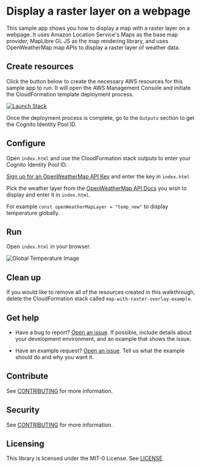# Display a raster layer on a webpage

This sample app shows you how to display a map with a raster layer on a webpage. It uses Amazon Location Service's Maps as the base map provider, MapLibre GL JS as the map rendering library, and uses OpenWeatherMap map APIs to display a raster layer of weather data.

## Create resources

Click the button below to create the necessary AWS resources for this sample app to run. It will open the AWS Management Console and initiate the CloudFormation template deployment process.

[![Launch Stack](https://amazon-location-cloudformation-templates.s3.us-west-2.amazonaws.com/cfn-launch-stack-button.svg)](https://console.aws.amazon.com/cloudformation/home?#/stacks/quickcreate?stackName=map-with-raster-overlay-example&templateURL=https://amazon-location-cloudformation-templates.s3.us-west-2.amazonaws.com/samples/web-raster-overlay/template.yml)

Once the deployment process is complete, go to the `Outputs` section to get the Cognito Identity Pool ID.

## Configure 

Open `index.html` and use the CloudFormation stack outputs to enter your Cognito Identity Pool ID.

[Sign up for an OpenWeatherMap API Key](https://home.openweathermap.org/users/sign_up) and enter the key in `index.html`

Pick the weather layer from the [OpenWeatherMap API Docs](https://openweathermap.org/api/weathermaps) you wish to display and enter it in `index.html`. 

For example `const openWeatherMapLayer = "temp_new"` to display temperature globally.
## Run

Open `index.html` in your browser.

![Global Temperature Image](https://amazon-location-cloudformation-templates.s3.us-west-2.amazonaws.com/samples/web-raster-overlay/map-with-raster-overlay.png)
## Clean up

If you would like to remove all of the resources created in this walkthrough, delete the CloudFormation stack called `map-with-raster-overlay-example`.

## Get help

- Have a bug to report? [Open an issue](https://github.com/aws-geospatial/amazon-location-samples-js/issues/new). If possible, include details about your development environment, and an example that shows the issue.

- Have an example request? [Open an issue](https://github.com/aws-geospatial/amazon-location-samples-js/issues/new). Tell us what the example should do and why you want it.

## Contribute

See [CONTRIBUTING](../CONTRIBUTING.md) for more information.

## Security

See [CONTRIBUTING](../CONTRIBUTING.md#security-issue-notifications) for more information.

## Licensing

This library is licensed under the MIT-0 License. See [LICENSE](../LICENSE).
